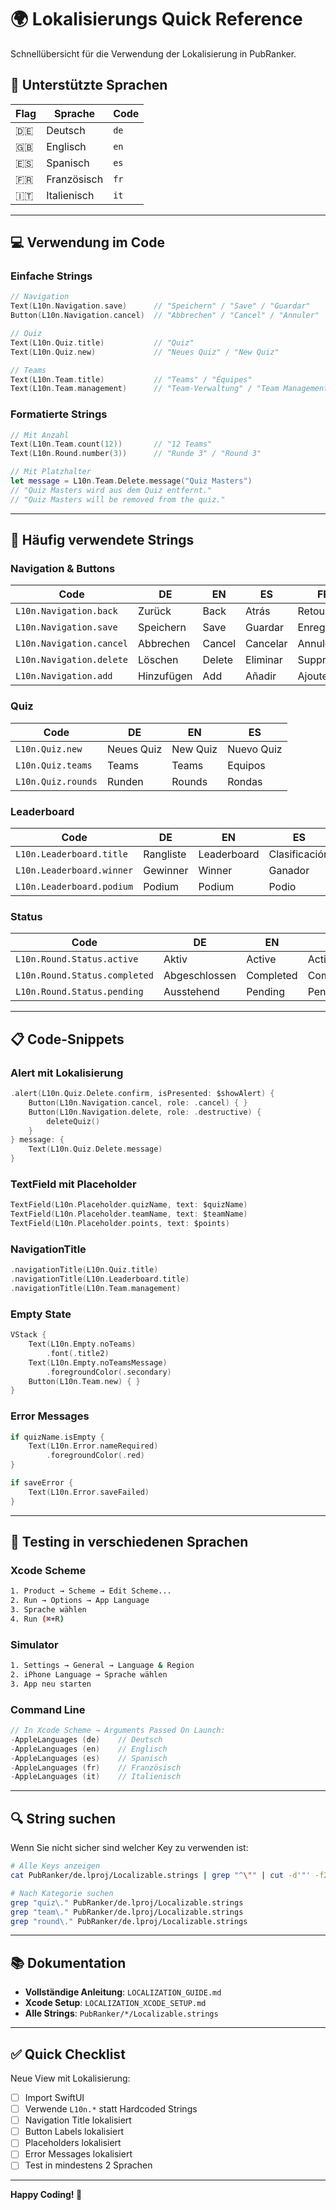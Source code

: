 # 🌍 Lokalisierungs Quick Reference

Schnellübersicht für die Verwendung der Lokalisierung in PubRanker.

## 📱 Unterstützte Sprachen

| Flag | Sprache | Code |
|------|---------|------|
| 🇩🇪 | Deutsch | `de` |
| 🇬🇧 | Englisch | `en` |
| 🇪🇸 | Spanisch | `es` |
| 🇫🇷 | Französisch | `fr` |
| 🇮🇹 | Italienisch | `it` |

---

## 💻 Verwendung im Code

### Einfache Strings

```swift
// Navigation
Text(L10n.Navigation.save)      // "Speichern" / "Save" / "Guardar"
Button(L10n.Navigation.cancel)  // "Abbrechen" / "Cancel" / "Annuler"

// Quiz
Text(L10n.Quiz.title)           // "Quiz"
Text(L10n.Quiz.new)             // "Neues Quiz" / "New Quiz"

// Teams
Text(L10n.Team.title)           // "Teams" / "Équipes"
Text(L10n.Team.management)      // "Team-Verwaltung" / "Team Management"
```

### Formatierte Strings

```swift
// Mit Anzahl
Text(L10n.Team.count(12))       // "12 Teams"
Text(L10n.Round.number(3))      // "Runde 3" / "Round 3"

// Mit Platzhalter
let message = L10n.Team.Delete.message("Quiz Masters")
// "Quiz Masters wird aus dem Quiz entfernt."
// "Quiz Masters will be removed from the quiz."
```

---

## 🎯 Häufig verwendete Strings

### Navigation & Buttons
| Code | DE | EN | ES | FR | IT |
|------|----|----|----|----|-----|
| `L10n.Navigation.back` | Zurück | Back | Atrás | Retour | Indietro |
| `L10n.Navigation.save` | Speichern | Save | Guardar | Enregistrer | Salva |
| `L10n.Navigation.cancel` | Abbrechen | Cancel | Cancelar | Annuler | Annulla |
| `L10n.Navigation.delete` | Löschen | Delete | Eliminar | Supprimer | Elimina |
| `L10n.Navigation.add` | Hinzufügen | Add | Añadir | Ajouter | Aggiungi |

### Quiz
| Code | DE | EN | ES |
|------|----|----|-----|
| `L10n.Quiz.new` | Neues Quiz | New Quiz | Nuevo Quiz |
| `L10n.Quiz.teams` | Teams | Teams | Equipos |
| `L10n.Quiz.rounds` | Runden | Rounds | Rondas |

### Leaderboard
| Code | DE | EN | ES |
|------|----|----|-----|
| `L10n.Leaderboard.title` | Rangliste | Leaderboard | Clasificación |
| `L10n.Leaderboard.winner` | Gewinner | Winner | Ganador |
| `L10n.Leaderboard.podium` | Podium | Podium | Podio |

### Status
| Code | DE | EN | ES |
|------|----|----|-----|
| `L10n.Round.Status.active` | Aktiv | Active | Activa |
| `L10n.Round.Status.completed` | Abgeschlossen | Completed | Completada |
| `L10n.Round.Status.pending` | Ausstehend | Pending | Pendiente |

---

## 📋 Code-Snippets

### Alert mit Lokalisierung

```swift
.alert(L10n.Quiz.Delete.confirm, isPresented: $showAlert) {
    Button(L10n.Navigation.cancel, role: .cancel) { }
    Button(L10n.Navigation.delete, role: .destructive) {
        deleteQuiz()
    }
} message: {
    Text(L10n.Quiz.Delete.message)
}
```

### TextField mit Placeholder

```swift
TextField(L10n.Placeholder.quizName, text: $quizName)
TextField(L10n.Placeholder.teamName, text: $teamName)
TextField(L10n.Placeholder.points, text: $points)
```

### NavigationTitle

```swift
.navigationTitle(L10n.Quiz.title)
.navigationTitle(L10n.Leaderboard.title)
.navigationTitle(L10n.Team.management)
```

### Empty State

```swift
VStack {
    Text(L10n.Empty.noTeams)
        .font(.title2)
    Text(L10n.Empty.noTeamsMessage)
        .foregroundColor(.secondary)
    Button(L10n.Team.new) { }
}
```

### Error Messages

```swift
if quizName.isEmpty {
    Text(L10n.Error.nameRequired)
        .foregroundColor(.red)
}

if saveError {
    Text(L10n.Error.saveFailed)
}
```

---

## 🧪 Testing in verschiedenen Sprachen

### Xcode Scheme

```bash
1. Product → Scheme → Edit Scheme...
2. Run → Options → App Language
3. Sprache wählen
4. Run (⌘+R)
```

### Simulator

```bash
1. Settings → General → Language & Region
2. iPhone Language → Sprache wählen
3. App neu starten
```

### Command Line

```swift
// In Xcode Scheme → Arguments Passed On Launch:
-AppleLanguages (de)    // Deutsch
-AppleLanguages (en)    // Englisch
-AppleLanguages (es)    // Spanisch
-AppleLanguages (fr)    // Französisch
-AppleLanguages (it)    // Italienisch
```

---

## 🔍 String suchen

Wenn Sie nicht sicher sind welcher Key zu verwenden ist:

```bash
# Alle Keys anzeigen
cat PubRanker/de.lproj/Localizable.strings | grep "^\"" | cut -d'"' -f2

# Nach Kategorie suchen
grep "quiz\." PubRanker/de.lproj/Localizable.strings
grep "team\." PubRanker/de.lproj/Localizable.strings
grep "round\." PubRanker/de.lproj/Localizable.strings
```

---

## 📚 Dokumentation

- **Vollständige Anleitung**: `LOCALIZATION_GUIDE.md`
- **Xcode Setup**: `LOCALIZATION_XCODE_SETUP.md`
- **Alle Strings**: `PubRanker/*/Localizable.strings`

---

## ✅ Quick Checklist

Neue View mit Lokalisierung:

- [ ] Import SwiftUI
- [ ] Verwende `L10n.*` statt Hardcoded Strings
- [ ] Navigation Title lokalisiert
- [ ] Button Labels lokalisiert
- [ ] Placeholders lokalisiert
- [ ] Error Messages lokalisiert
- [ ] Test in mindestens 2 Sprachen

---

**Happy Coding! 🚀**
